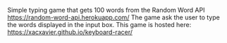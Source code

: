 Simple typing game that gets 100 words from the Random Word API https://random-word-api.herokuapp.com/ 
The game ask the user to type the words displayed in the input box.
This game is hosted here: 
https://xacxavier.github.io/keyboard-racer/
